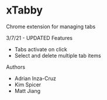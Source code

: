 # xTabby

Chrome extension for managing tabs

3/7/21 - UPDATED Features

- Tabs activate on click
- Select and delete multiple tab items

Authors

- Adrian Inza-Cruz
- Kim Spicer
- Matt Jiang
